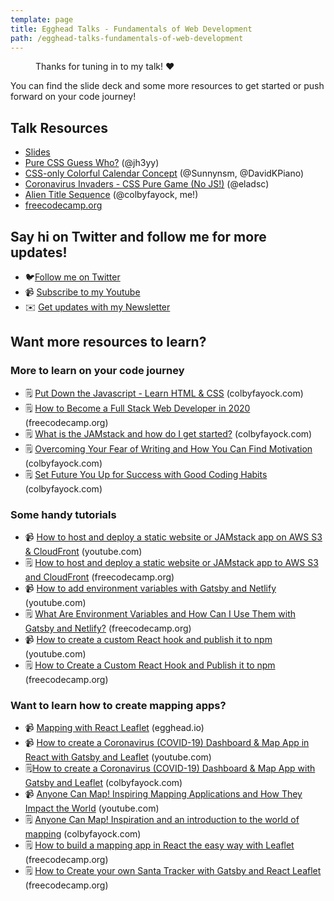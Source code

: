 ```yaml
---
template: page
title: Egghead Talks - Fundamentals of Web Development
path: /egghead-talks-fundamentals-of-web-development
---
```

<figure><img src="/assets/thanks-for-tuning-in.jpg" alt="" /><figcaption>Thanks for tuning in to my talk! ❤️</figcaption></figure>

You can find the slide deck and some more resources to get started or push forward on your code journey!

## Talk Resources

* [](https://slides.com/colbyfayock/building-maps-with-impact-on-react-and-the-jamstack-frontconf-2020#/)[Slides](https://slides.com/colbyfayock/put-down-the-javascript-level-up-with-the-fundamentals-of-web-development-byteconf-2020)
* [Pure CSS Guess Who?](https://codepen.io/jh3y/pen/eYpmGeK) (@jh3yy)
* [CSS-only Colorful Calendar Concept](https://codepen.io/davidkpiano/pen/xwyVXO) (@Sunnynsm, @DavidKPiano)
* [Coronavirus Invaders - CSS Pure Game (No JS!)](https://codepen.io/elad2412/pen/wvabjXy) (@eladsc)
* [Alien Title Sequence](https://codepen.io/colbyfayock/pen/aEqsL) (@colbyfayock, me!)
* [freecodecamp.org](https://freecodecamp.org/)

## Say hi on Twitter and follow me for more updates!

* 🐦[Follow me on Twitter](https://twitter.com/colbyfayock)
* 📹 [Subscribe to my Youtube](https://www.youtube.com/colbyfayock?sub_confirmation=1)
* ✉️ [Get updates with my Newsletter](https://colbyfayock.ck.page/signup)

## Want more resources to learn?

### More to learn on your code journey

* 🗒️ [Put Down the Javascript - Learn HTML & CSS](https://www.colbyfayock.com/2019/08/put-down-the-javascript-learn-html-css/) (colbyfayock.com)
* 🗒️ [How to Become a Full Stack Web Developer in 2020](https://www.freecodecamp.org/news/how-to-become-a-full-stack-web-developer-in-2020/) (freecodecamp.org)
* 🗒️ [What is the JAMstack and how do I get started?](https://www.colbyfayock.com/2020/02/what-is-the-jamstack-and-how-do-i-get-started) (colbyfayock.com)
* 🗒️ [Overcoming Your Fear of Writing and How You Can Find Motivation](https://www.colbyfayock.com/2020/04/overcoming-your-fear-of-writing-and-how-you-can-find-motivation) (colbyfayock.com)
* 🗒️ [Set Future You Up for Success with Good Coding Habits](https://www.colbyfayock.com/2020/04/set-future-you-up-for-success-with-good-coding-habits/) (colbyfayock.com)

### Some handy tutorials

* 📹 [How to host and deploy a static website or JAMstack app on AWS S3 & CloudFront](https://www.youtube.com/watch?v=1lDGDzmbQWg) (youtube.com)
* 🗒️ [How to host and deploy a static website or JAMstack app to AWS S3 and CloudFront](https://www.freecodecamp.org/news/how-to-host-and-deploy-a-static-website-or-jamstack-app-to-s3-and-cloudfront/) (freecodecamp.org)
* 📹 [How to add environment variables with Gatsby and Netlify](https://www.youtube.com/watch?v=oq_RPOI0xsU) (youtube.com)
* 🗒️ [What Are Environment Variables and How Can I Use Them with Gatsby and Netlify?](https://www.freecodecamp.org/news/what-are-environment-variables-and-how-can-i-use-them-with-gatsby-and-netlify/) (freecodecamp.org)
* 📹 [How to create a custom React hook and publish it to npm](https://www.youtube.com/watch?v=Q0xVnRanXVk&feature=emb_title) (youtube.com)
* 🗒️ [How to Create a Custom React Hook and Publish it to npm](https://www.freecodecamp.org/news/how-to-create-a-custom-react-hook-and-publish-it-to-npm/) (freecodecamp.org)

### Want to learn how to create mapping apps?

* 📹 [Mapping with React Leaflet](https://egghead.io/playlists/mapping-with-react-leaflet-e0e0?af=atzgap) (egghead.io)
* 📹 [How to create a Coronavirus (COVID-19) Dashboard & Map App in React with Gatsby and Leaflet](https://www.youtube.com/watch?v=GryBIsfBfro) (youtube.com)
* 🗒️[How to create a Coronavirus (COVID-19) Dashboard & Map App with Gatsby and Leaflet](https://www.colbyfayock.com/2020/03/how-to-create-a-coronavirus-covid-19-dashboard-map-app-with-gatsby-and-leaflet) (colbyfayock.com)
* 📹 [Anyone Can Map! Inspiring Mapping Applications and How They Impact the World](https://www.youtube.com/watch?v=pQ_5PGv0YTA) (youtube.com)
* 🗒️ [Anyone Can Map! Inspiration and an introduction to the world of mapping](https://www.colbyfayock.com/2020/03/anyone-can-map-inspiration-and-an-introduction-to-the-world-of-mapping/) (colbyfayock.com)
* 🗒️ [How to build a mapping app in React the easy way with Leaflet](https://www.freecodecamp.org/news/easily-spin-up-a-mapping-app-in-react-with-leaflet/) (freecodecamp.org)
* 🗒️ [How to Create your own Santa Tracker with Gatsby and React Leaflet](https://www.freecodecamp.org/news/create-your-own-santa-tracker-with-gatsby-and-react-leaflet/) (freecodecamp.org)